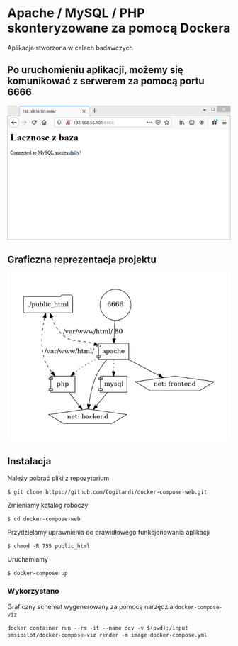 # Apache / MySQL / PHP skonteryzowane za pomocą Dockera

Aplikacja stworzona w celach badawczych 

## Po uruchomieniu aplikacji, możemy się komunikować z serwerem za pomocą portu 6666

<img src="https://github.com/Cogitandi/docker-compose-web/blob/main/result.png">

## Graficzna reprezentacja projektu

<img src="https://github.com/Cogitandi/docker-compose-web/blob/main/docker-compose.png">

## Instalacja

Należy pobrać pliki z repozytorium
```
$ git clone https://github.com/Cogitandi/docker-compose-web.git
```
Zmieniamy katalog roboczy
```
$ cd docker-compose-web
```
Przydzielamy uprawnienia do prawidłowego funkcjonowania aplikacji
```
$ chmod -R 755 public_html
```
Uruchamiamy
```
$ docker-compose up
```

### Wykorzystano
Graficzny schemat wygenerowany za pomocą narzędzia `docker-compose-viz`
```
docker container run --rm -it --name dcv -v $(pwd):/input pmsipilot/docker-compose-viz render -m image docker-compose.yml
```